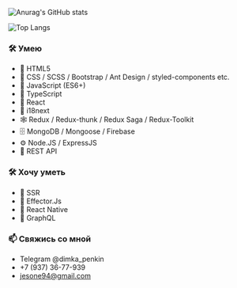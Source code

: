 

![Anurag's GitHub stats](https://github-readme-stats.vercel.app/api?username=jesone94&show_icons=true&theme=radical)

![Top Langs](https://github-readme-stats.vercel.app/api/top-langs/?username=jesone94&layout=compact&theme=gruvbox)

### 🛠 Умею
- 📜 HTML5
- 🎨 CSS / SCSS / Bootstrap / Ant Design / styled-components etc.
- 🔧 JavaScript (ES6+)
- 🌱 TypeScript
- 🧩 React
- 🧩 i18next
- 🕸 Redux / Redux-thunk / Redux Saga / Redux-Toolkit
- 🗄 MongoDB / Mongoose / Firebase
- ⚙ Node.JS / ExpressJS
- 🔌 REST API

### 🛠 Хочу уметь

- 🌱 SSR
- 🌱 Effector.Js
- 🌱 React Native
- 🌱 GraphQL
 

### 📫 Свяжись со мной

- Telegram @dimka_penkin
- +7 (937) 36-77-939
- jesone94@gmail.com


